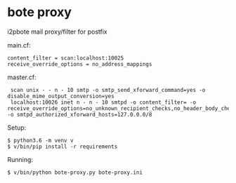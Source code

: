 # bote proxy

i2pbote mail proxy/filter for postfix


main.cf: 

    content_filter = scan:localhost:10025 
    receive_override_options = no_address_mappings

master.cf: 

     scan unix - - n - 10 smtp -o smtp_send_xforward_command=yes -o disable_mime_output_conversion=yes
     localhost:10026 inet n - n - 10 smtpd -o content_filter= -o receive_override_options=no_unknown_recipient_checks,no_header_body_checks,no_milters -o smtpd_authorized_xforward_hosts=127.0.0.0/8



Setup:


    $ python3.6 -m venv v
    $ v/bin/pip install -r requirements

Running:

    $ v/bin/python bote-proxy.py bote-proxy.ini

